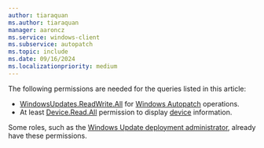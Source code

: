 ```yaml
---
author: tiaraquan
ms.author: tiaraquan
manager: aaroncz
ms.service: windows-client
ms.subservice: autopatch
ms.topic: include
ms.date: 09/16/2024
ms.localizationpriority: medium
---
```

<!--This file is shared by windows-autopatch-driver-and-firmware-programmatic-controls.md, windows-autopatch-windows-quality-update-programmatic-controls.md, and the deployment-service-feature-updates.md articles. Headings may be driven by article context. 7512398 -->

The following permissions are needed for the queries listed in this article:

- [WindowsUpdates.ReadWrite.All](/graph/permissions-reference#windows-updates-permissions) for [Windows Autopatch](/graph/api/resources/adminwindowsupdates) operations.
- At least [Device.Read.All](/graph/permissions-reference#device-permissions) permission to display [device](/graph/api/resources/device) information.

Some roles, such as the [Windows Update deployment administrator](/azure/active-directory/roles/permissions-reference#windows-update-deployment-administrator), already have these permissions.
